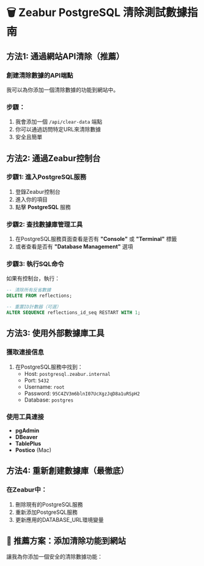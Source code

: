 # 🗑️ Zeabur PostgreSQL 清除測試數據指南

## 方法1: 通過網站API清除（推薦）

### 創建清除數據的API端點
我可以為你添加一個清除數據的功能到網站中。

### 步驟：
1. 我會添加一個 `/api/clear-data` 端點
2. 你可以通過訪問特定URL來清除數據
3. 安全且簡單

## 方法2: 通過Zeabur控制台

### 步驟1: 進入PostgreSQL服務
1. 登錄Zeabur控制台
2. 進入你的項目
3. 點擊 **PostgreSQL** 服務

### 步驟2: 查找數據庫管理工具
1. 在PostgreSQL服務頁面查看是否有 **"Console"** 或 **"Terminal"** 標籤
2. 或者查看是否有 **"Database Management"** 選項

### 步驟3: 執行SQL命令
如果有控制台，執行：
```sql
-- 清除所有反省數據
DELETE FROM reflections;

-- 重置ID計數器（可選）
ALTER SEQUENCE reflections_id_seq RESTART WITH 1;
```

## 方法3: 使用外部數據庫工具

### 獲取連接信息
1. 在PostgreSQL服務中找到：
   - Host: `postgresql.zeabur.internal`
   - Port: `5432`
   - Username: `root`
   - Password: `95C4ZV3m6blnI07UcXgzJqD8a1uRSpH2`
   - Database: `postgres`

### 使用工具連接
- **pgAdmin**
- **DBeaver**
- **TablePlus**
- **Postico** (Mac)

## 方法4: 重新創建數據庫（最徹底）

### 在Zeabur中：
1. 刪除現有的PostgreSQL服務
2. 重新添加PostgreSQL服務
3. 更新應用的DATABASE_URL環境變量

## 🚀 推薦方案：添加清除功能到網站

讓我為你添加一個安全的清除數據功能：